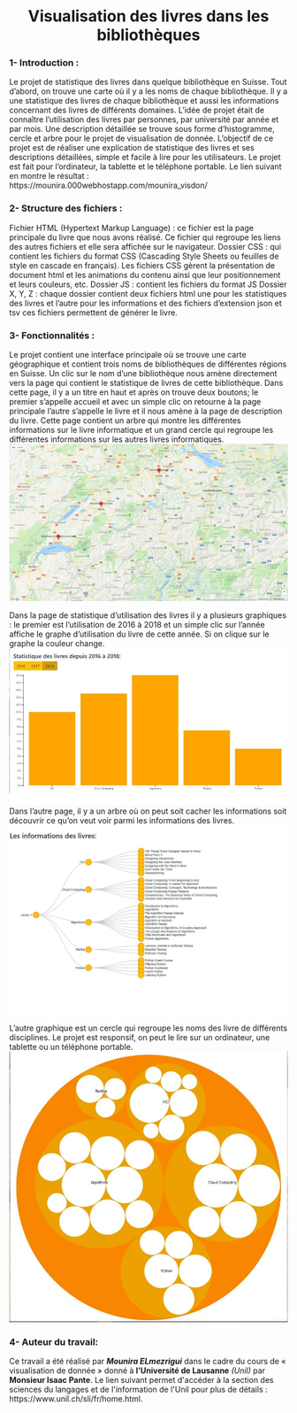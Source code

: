 <h1 align="center">  Visualisation des livres dans les bibliothèques</h1>
<h3>1-	Introduction :</h3>
Le projet de statistique des livres dans quelque bibliothèque en Suisse. Tout d’abord, on trouve une carte où il y a les noms de chaque bibliothèque. Il y a une statistique des livres de chaque bibliothèque et aussi les informations concernant des livres de différents domaines.
L’idée de projet était de connaître l’utilisation des livres par personnes, par université par année et par mois. Une description détaillée se trouve sous forme d’histogramme, cercle et arbre pour le projet de visualisation de donnée.
L’objectif de ce projet est de réaliser une explication de statistique des livres et ses descriptions détaillées, simple et facile à lire pour les utilisateurs. 
Le projet est fait pour l’ordinateur, la tablette et le téléphone portable.
Le lien suivant en montre le résultat : https://mounira.000webhostapp.com/mounira_visdon/
     
<h3>2-	Structure des fichiers : </h3>
Fichier HTML (Hypertext Markup Language) : ce fichier est la page principale du livre que nous avons réalisé. Ce fichier qui regroupe les liens des autres fichiers et elle sera affichée sur le navigateur.
Dossier CSS : qui contient les fichiers du format CSS (Cascading Style Sheets ou feuilles de style en cascade en français). Les fichiers CSS gèrent la présentation de document html et les animations du contenu ainsi que leur positionnement et leurs couleurs, etc.
Dossier JS : contient les fichiers du format JS
Dossier X, Y, Z : chaque dossier contient deux fichiers html une pour les statistiques des livres et l’autre pour les informations et des fichiers d’extension json et tsv ces fichiers permettent de générer le livre.

<h3>3-	Fonctionnalités :</h3>
Le projet contient une interface principale où se trouve une carte géographique et contient trois noms de bibliothèques de différentes régions en Suisse. Un clic sur le nom d’une bibliothèque nous amène directement vers la page qui contient le statistique de livres de cette bibliothèque. Dans cette page, il y a un titre en haut et après on trouve deux boutons; le premier s’appelle accueil et avec un simple clic on retourne à la page principale l’autre s’appelle le livre et il nous amène à la page de description du livre. Cette page contient un arbre qui montre les différentes informations sur le livre informatique et un grand cercle qui regroupe les différentes informations sur les autres livres informatiques.
<img src ="4.jpg" alt="img4"/>

Dans la page de statistique d’utilisation des livres il y a plusieurs graphiques : le premier est l’utilisation de 2016 à 2018 et un simple clic sur l’année affiche le graphe d’utilisation du livre de cette année. Si on clique sur le graphe la couleur change. 
<img src ="1.jpg" alt="img1"/>
Dans l’autre page, il y a un arbre où on peut soit cacher les informations soit découvrir ce qu’on veut voir parmi les informations des livres. 
<img src ="2.jpg" alt="img2"/>
L’autre graphique est un cercle qui regroupe les noms des livre de différents disciplines. Le projet est responsif, on peut le lire sur un ordinateur, une tablette ou un téléphone portable.
<img src ="5.jpg" alt="img5"/>

<h3>4-	Auteur du travail:</h3>
Ce travail a été réalisé par <strong><I>Mounira ELmezrigui</I></strong> dans le cadre du cours de « visualisation de donnée » donné à <strong>l’Université de Lausanne</strong> <I>(Unil)</I> par <strong>Monsieur Isaac Pante</strong>. Le lien suivant permet d'accéder à la section des sciences du langages et de l'information de l'Unil pour plus de détails : https://www.unil.ch/sli/fr/home.html.

